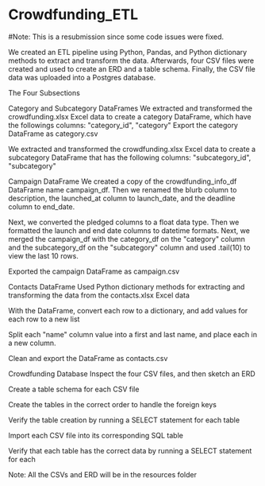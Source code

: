 # Crowdfunding_ETL
#Note: This is a resubmission since some code issues were fixed. 

We created an ETL pipeline using Python, Pandas, and Python dictionary methods to extract and transform the data. Afterwards, four CSV files were created and used to create an ERD and a table schema. Finally, the CSV file data was uploaded into a Postgres database.

The Four Subsections

Category and Subcategory DataFrames
We extracted and transformed the crowdfunding.xlsx Excel data to create a category DataFrame, which have the followings columns: "category_id", "category" Export the category DataFrame as category.csv

We extracted and transformed the crowdfunding.xlsx Excel data to create a subcategory DataFrame that has the following columns: "subcategory_id", "subcategory"

Campaign DataFrame
We created a copy of the crowdfunding_info_df DataFrame name campaign_df. Then we renamed the blurb column to description, the launched_at column to launch_date, and the deadline column to end_date.

Next, we converted the pledged columns to a float data type. Then we formatted the launch and end date columns to datetime formats. Next, we merged the campaign_df with the category_df on the "category" column and the subcategory_df on the "subcategory" column and used .tail(10) to view the last 10 rows.

Exported the campaign DataFrame as campaign.csv

Contacts DataFrame
Used Python dictionary methods for extracting and transforming the data from the contacts.xlsx Excel data

With the DataFrame, convert each row to a dictionary, and add values for each row to a new list

Split each "name" column value into a first and last name, and place each in a new column.

Clean and export the DataFrame as contacts.csv

  Crowdfunding Database
Inspect the four CSV files, and then sketch an ERD

Create a table schema for each CSV file

Create the tables in the correct order to handle the foreign keys

Verify the table creation by running a SELECT statement for each table

Import each CSV file into its corresponding SQL table

Verify that each table has the correct data by running a SELECT statement for each

Note: All the CSVs and ERD will be in the resources folder
